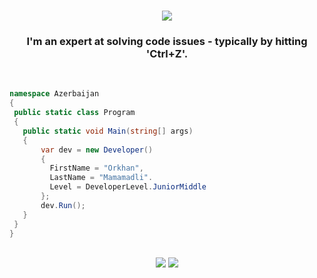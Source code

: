 <h1 align="center">
    <img src="https://readme-typing-svg.herokuapp.com/?font=Righteous&size=35&center=true&vCenter=true&width=500&height=70&color=FFFFFF&duration=4000&lines=Hi+There!+👋;+I'm+Orkhan!;" />
</h1>

<h3 align="center">I'm an expert at solving code issues - typically by hitting 'Ctrl+Z'.</h3>

<br/>

 ```csharp
namespace Azerbaijan
{
  public static class Program
  {
    public static void Main(string[] args)
    {
        var dev = new Developer()
        {
          FirstName = "Orkhan",
          LastName = "Mamamadli".
          Level = DeveloperLevel.JuniorMiddle
        };
        dev.Run();
    }
  }
}
```
<br/>
<div align="center">
    <img src="https://skillicons.dev/icons?i=html,css,js" />
    <img src="https://skillicons.dev/icons?i=python,cs,cpp,dotnet,tsql" /><br>
</div>


<br/>
